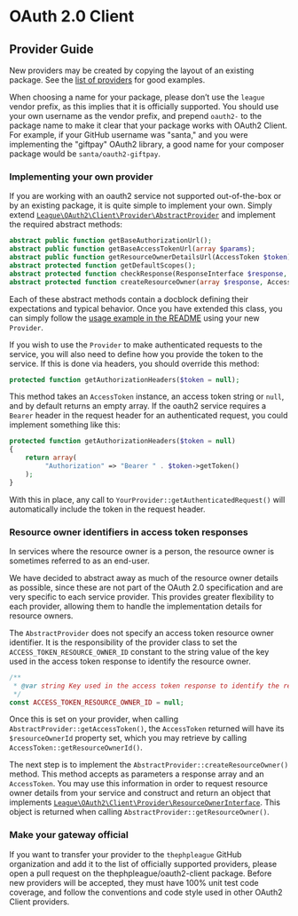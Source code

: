 # OAuth 2.0 Client

## Provider Guide

New providers may be created by copying the layout of an existing package. See
the [list of providers](README.PROVIDERS.md) for good examples.

When choosing a name for your package, please don’t use the `league` vendor
prefix, as this implies that it is officially supported. You should use your own
username as the vendor prefix, and prepend `oauth2-` to the package name to make
it clear that your package works with OAuth2 Client. For example, if your GitHub
username was "santa," and you were implementing the "giftpay" OAuth2 library, a
good name for your composer package would be `santa/oauth2-giftpay`.

### Implementing your own provider

If you are working with an oauth2 service not supported out-of-the-box or by an
existing package, it is quite simple to implement your own. Simply extend
[`League\OAuth2\Client\Provider\AbstractProvider`](src/Provider/AbstractProvider.php)
and implement the required abstract methods:

```php
abstract public function getBaseAuthorizationUrl();
abstract public function getBaseAccessTokenUrl(array $params);
abstract public function getResourceOwnerDetailsUrl(AccessToken $token);
abstract protected function getDefaultScopes();
abstract protected function checkResponse(ResponseInterface $response, $data);
abstract protected function createResourceOwner(array $response, AccessToken $token);
```

Each of these abstract methods contain a docblock defining their expectations
and typical behavior. Once you have extended this class, you can simply follow
the [usage example in the README](README.md#usage) using your new `Provider`.

If you wish to use the `Provider` to make authenticated requests to the 
service, you will also need to define how you provide the token to the
service. If this is done via headers, you should override this method:

```php
protected function getAuthorizationHeaders($token = null);
```

This method takes an `AccessToken` instance, an access token
string or `null`, and by default returns an empty array. If the oauth2 
service requires a `Bearer` header in the request header for an 
authenticated request, you could implement something like this:

```php
protected function getAuthorizationHeaders($token = null)
{
    return array(
         "Authorization" => "Bearer " . $token->getToken()
    );
}
```

With this in place, any call to `YourProvider::getAuthenticatedRequest()`
will automatically include the token in the request header.

### Resource owner identifiers in access token responses

In services where the resource owner is a person, the resource owner is sometimes
referred to as an end-user.

We have decided to abstract away as much of the resource owner details as possible,
since these are not part of the OAuth 2.0 specification and are very specific to each
service provider. This provides greater flexibility to each provider, allowing
them to handle the implementation details for resource owners.

The `AbstractProvider` does not specify an access token resource owner identifier. It is
the responsibility of the provider class to set the `ACCESS_TOKEN_RESOURCE_OWNER_ID` constant
to the string value of the key used in the access token response to identify the
resource owner.

```php
/**
 * @var string Key used in the access token response to identify the resource owner.
 */
const ACCESS_TOKEN_RESOURCE_OWNER_ID = null;
```

Once this is set on your provider, when calling `AbstractProvider::getAccessToken()`,
the `AccessToken` returned will have its `$resourceOwnerId` property set, which you may
retrieve by calling `AccessToken::getResourceOwnerId()`.

The next step is to implement the `AbstractProvider::createResourceOwner()` method. This
method accepts as parameters a response array and an `AccessToken`. You may use
this information in order to request resource owner details from your service and
construct and return an object that implements
[`League\OAuth2\Client\Provider\ResourceOwnerInterface`](src/Provider/ResourceOwnerInterface.php).
This object is returned when calling `AbstractProvider::getResourceOwner()`.

### Make your gateway official

If you want to transfer your provider to the `thephpleague` GitHub organization
and add it to the list of officially supported providers, please open a pull
request on the thephpleague/oauth2-client package. Before new providers will be
accepted, they must have 100% unit test code coverage, and follow the
conventions and code style used in other OAuth2 Client providers.

